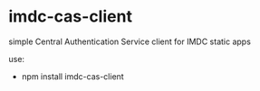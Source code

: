 # imdc-cas-client
simple Central Authentication Service client for IMDC static apps


use:
  - npm install imdc-cas-client

